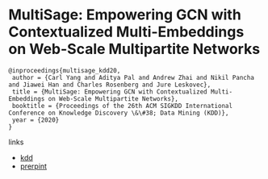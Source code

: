 # MultiSage: Empowering GCN with Contextualized Multi-Embeddings on Web-Scale Multipartite Networks


```
@inproceedings{multisage_kdd20,
 author = {Carl Yang and Aditya Pal and Andrew Zhai and Nikil Pancha and Jiawei Han and Charles Rosenberg and Jure Leskovec},
 title = {MultiSage: Empowering GCN with Contextualized Multi-Embeddings on Web-Scale Multipartite Networks},
 booktitle = {Proceedings of the 26th ACM SIGKDD International Conference on Knowledge Discovery \&\#38; Data Mining (KDD)},
 year = {2020}
}
```

links
- [kdd](https://www.kdd.org/kdd2020/accepted-papers/view/multisage-empowering-gcn-with-contextualized-multi-embeddings-on-web-scale-)
- [prerpint](http://jiyang3.web.engr.illinois.edu/files/multisage.pdf)
